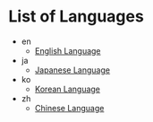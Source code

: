 
# List of Languages

- en
	- [English Language](../../language_en/README.md)
- ja
	- [Japanese Language](../../language_ja/README.md)
- ko
	- [Korean Language](../../language_ko/README.md)
- zh
	- [Chinese Language](../../language_zh/README.md)
